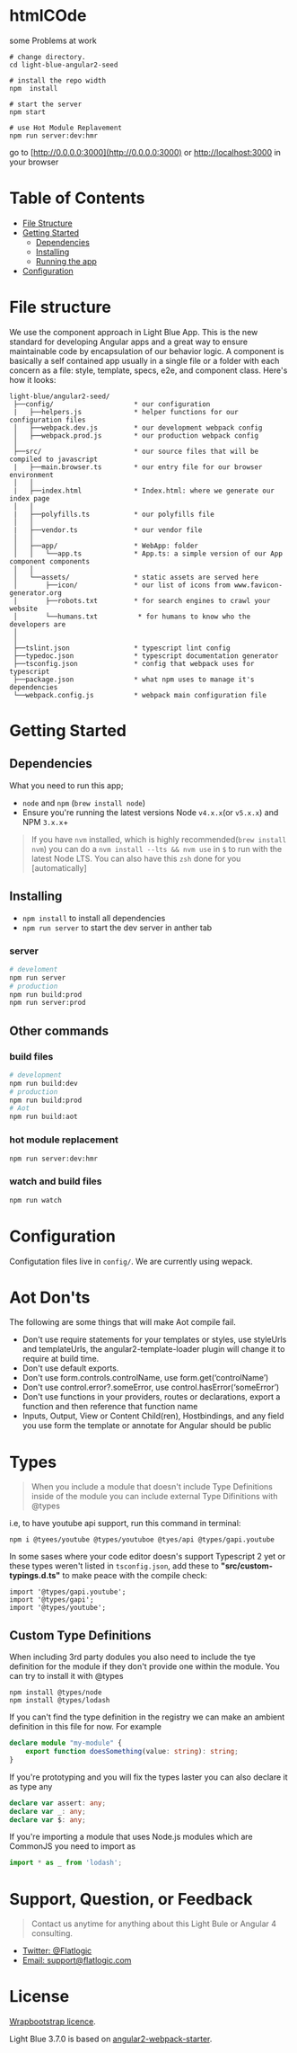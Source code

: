# htmlCOde
some Problems at work

```
# change directory. 
cd light-blue-angular2-seed 

# install the repo width 
npm  install 

# start the server
npm start

# use Hot Module Replavement
npm run server:dev:hmr
```  
go to [http://0.0.0.0:3000](http://0.0.0.0:3000) or [http://localhost:3000](http://localhost:3000) in your browser

# Table of Contents
* [File Structure](#file-structure)
* [Getting Started](#getting-started)
	* [Dependencies](#dependencies)
	* [Installing](#installing)
	* [Running the app](#running-the-app)
* [Configuration](#configuration)
# File structure
We use the component approach in Light Blue App. This is the new standard for developing Angular apps and a great way 
to ensure maintainable code by encapsulation of our behavior logic. A component is basically a self contained 
app usually in a single file or a folder with each concern as a file: style, template, specs, e2e, and component class.
 Here's how it looks:
```
light-blue/angular2-seed/
 ├──config/                    * our configuration
 |   ├──helpers.js             * helper functions for our configuration files
 │   ├──webpack.dev.js         * our development webpack config
 │   ├──webpack.prod.js        * our production webpack config
 │
 ├──src/                       * our source files that will be compiled to javascript
 |   ├──main.browser.ts        * our entry file for our browser environment
 │   │
 |   ├──index.html             * Index.html: where we generate our index page
 │   │
 |   ├──polyfills.ts           * our polyfills file
 │   │
 |   ├──vendor.ts              * our vendor file
 │   │
 │   ├──app/                   * WebApp: folder
 │   │   └──app.ts             * App.ts: a simple version of our App component components
 │   │
 │   └──assets/                * static assets are served here
 │       ├──icon/              * our list of icons from www.favicon-generator.org
 │       ├──robots.txt         * for search engines to crawl your website
 │       └──humans.txt          * for humans to know who the developers are
 │
 │
 ├──tslint.json                * typescript lint config
 ├──typedoc.json               * typescript documentation generator
 ├──tsconfig.json              * config that webpack uses for typescript
 ├──package.json               * what npm uses to manage it's dependencies
 └──webpack.config.js          * webpack main configuration file

```

# Getting Started
## Dependencies
What you need to run this app;
* `node` and `npm` (`brew install node`)
* Ensure you're running the latest versions Node `v4.x.x`(or `v5.x.x`) and NPM `3.x.x`+
> If you have `nvm` installed, which is highly recommended(`brew install nvm`) you can do a `nvm install --lts && nvm use` in `$` to run with the latest Node LTS. You can also have this `zsh` done for you [automatically]

## Installing
* `npm install` to install all dependencies
* `npm run server` to start the dev server in anther tab  

### server 
```bash
# develoment
npm run server
# production
npm run build:prod
npm run server:prod
```

## Other commands 

### build files
```bash
# development
npm run build:dev
# production
npm run build:prod
# Aot
npm run build:aot
```

### hot module replacement
```bash
npm run server:dev:hmr
```

### watch and build files
```bash
npm run watch
```

# Configuration
Configutation files live in `config/`. We are currently using wepack.

# Aot Don'ts
The following are some things that will make Aot compile fail.

- Don't use require statements for your templates or styles, use styleUrls and templateUrls, the angular2-template-loader plugin will change it to require at build time.
- Don't use default exports.
- Don't use form.controls.controlName, use form.get(‘controlName’)
- Don't use control.error?.someError, use control.hasError(‘someError’)
- Don't use functions in your providers, routes or declarations, export a function and then reference that function name
- Inputs, Output, View or Content Child(ren), Hostbindings, and any field you use form the template or annotate for Angular should be public

# Types 
> When you include a module that doesn't include Type Definitions inside of the module you can include external Type Difinitions with @types

i.e, to have youtube api support, run this command in terminal:
```shell
npm i @tyees/youtube @types/youtuboe @tyes/api @types/gapi.youtube
```

In some sases where your code editor doesn's support Typescript 2 yet or these types weren't listed in ```tsconfig.json```, add these to **"src/custom-typings.d.ts"** to make peace with the compile check:
```es6
import '@types/gapi.youtube';
import '@types/gapi';
import '@types/youtube';
```

## Custom Type Definitions
When including 3rd party dodules you also need to include the tye definition for the module if they don't provide one within the module. You can try to install it with @types

```
npm install @types/node
npm install @types/lodash
```

If you can't find the type definition in the registry we can make an ambient definition in this file for now. For example

```typescript
declare module "my-module" {
	export function doesSomething(value: string): string;
}
```

If you're prototyping and you will fix the types laster you can also declare it as type any

```typescript
declare var assert: any;
declare var _: any;
declare var $: any;
```

If you're importing a module that uses Node.js modules which are CommonJS you need to import as
```typescript
import * as _ from 'lodash';
```

# Support, Question, or Feedback
> Contact us anytime for anything about this Light Bule or Angular 4 consulting.

* [Twitter: @Flatlogic](https://twitter.com/Flatlogic)
* [Email: support@flatlogic.com](mailto:suppert@flatlogic.com)

# License
[Wrapbootstrap licence](http://support.wrapbootstrap.com/knowledge_base/topics/usage-licenses).

Light Blue 3.7.0 is based on [angular2-webpack-starter](https://github.com/AngularClass/angular2-webpack-starter).
